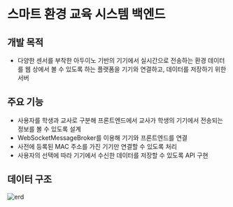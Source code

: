 # 스마트 환경 교육 시스템 백엔드
## 개발 목적
* 다양한 센서를 부착한 아두이노 기반의 기기에서 실시간으로 전송하는 환경 데이터를 웹 상에서 볼 수 있도록 하는 플랫폼을 기기와 연결하고, 데이터를 저장하기 위한 서버

## 주요 기능
* 사용자를 학생과 교사로 구분해 프론트엔드에서 교사가 학생의 기기에서 전송되는 정보를 볼 수 있도록 설계
* WebSocketMessageBroker를 이용해 기기와 프론트엔드를 연결
* 사전에 등록된 MAC 주소를 가진 기기만 연결할 수 있도록 처리
* 사용자의 선택에 따라 기기에서 수신한 데이터를 저장할 수 있도록 API 구현

## 데이터 구조
![erd](https://user-images.githubusercontent.com/38274661/223510748-5b44d3a7-cd73-494e-8638-8f0c369f4d28.jpg)
